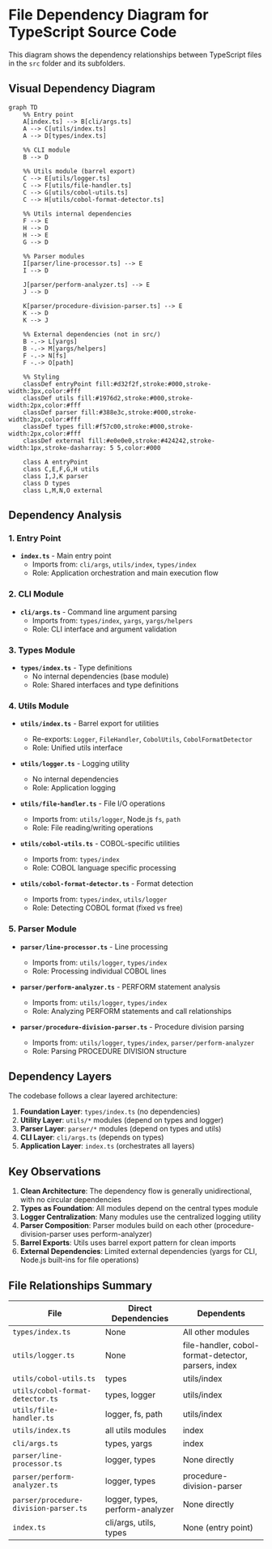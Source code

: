 # File Dependency Diagram for TypeScript Source Code

This diagram shows the dependency relationships between TypeScript files in the `src` folder and its subfolders.

## Visual Dependency Diagram

```mermaid
graph TD
    %% Entry point
    A[index.ts] --> B[cli/args.ts]
    A --> C[utils/index.ts]
    A --> D[types/index.ts]

    %% CLI module
    B --> D

    %% Utils module (barrel export)
    C --> E[utils/logger.ts]
    C --> F[utils/file-handler.ts]
    C --> G[utils/cobol-utils.ts]
    C --> H[utils/cobol-format-detector.ts]

    %% Utils internal dependencies
    F --> E
    H --> D
    H --> E
    G --> D

    %% Parser modules
    I[parser/line-processor.ts] --> E
    I --> D
    
    J[parser/perform-analyzer.ts] --> E
    J --> D
    
    K[parser/procedure-division-parser.ts] --> E
    K --> D
    K --> J

    %% External dependencies (not in src/)
    B -.-> L[yargs]
    B -.-> M[yargs/helpers]
    F -.-> N[fs]
    F -.-> O[path]

    %% Styling
    classDef entryPoint fill:#d32f2f,stroke:#000,stroke-width:3px,color:#fff
    classDef utils fill:#1976d2,stroke:#000,stroke-width:2px,color:#fff
    classDef parser fill:#388e3c,stroke:#000,stroke-width:2px,color:#fff
    classDef types fill:#f57c00,stroke:#000,stroke-width:2px,color:#fff
    classDef external fill:#e0e0e0,stroke:#424242,stroke-width:1px,stroke-dasharray: 5 5,color:#000

    class A entryPoint
    class C,E,F,G,H utils
    class I,J,K parser
    class D types
    class L,M,N,O external
```

## Dependency Analysis

### 1. Entry Point
- **`index.ts`** - Main entry point
  - Imports from: `cli/args`, `utils/index`, `types/index`
  - Role: Application orchestration and main execution flow

### 2. CLI Module
- **`cli/args.ts`** - Command line argument parsing
  - Imports from: `types/index`, `yargs`, `yargs/helpers`
  - Role: CLI interface and argument validation

### 3. Types Module
- **`types/index.ts`** - Type definitions
  - No internal dependencies (base module)
  - Role: Shared interfaces and type definitions

### 4. Utils Module
- **`utils/index.ts`** - Barrel export for utilities
  - Re-exports: `Logger`, `FileHandler`, `CobolUtils`, `CobolFormatDetector`
  - Role: Unified utils interface

- **`utils/logger.ts`** - Logging utility
  - No internal dependencies
  - Role: Application logging

- **`utils/file-handler.ts`** - File I/O operations
  - Imports from: `utils/logger`, Node.js `fs`, `path`
  - Role: File reading/writing operations

- **`utils/cobol-utils.ts`** - COBOL-specific utilities
  - Imports from: `types/index`
  - Role: COBOL language specific processing

- **`utils/cobol-format-detector.ts`** - Format detection
  - Imports from: `types/index`, `utils/logger`
  - Role: Detecting COBOL format (fixed vs free)

### 5. Parser Module
- **`parser/line-processor.ts`** - Line processing
  - Imports from: `utils/logger`, `types/index`
  - Role: Processing individual COBOL lines

- **`parser/perform-analyzer.ts`** - PERFORM statement analysis
  - Imports from: `utils/logger`, `types/index`
  - Role: Analyzing PERFORM statements and call relationships

- **`parser/procedure-division-parser.ts`** - Procedure division parsing
  - Imports from: `utils/logger`, `types/index`, `parser/perform-analyzer`
  - Role: Parsing PROCEDURE DIVISION structure

## Dependency Layers

The codebase follows a clear layered architecture:

1. **Foundation Layer**: `types/index.ts` (no dependencies)
2. **Utility Layer**: `utils/*` modules (depend on types and logger)
3. **Parser Layer**: `parser/*` modules (depend on types and utils)
4. **CLI Layer**: `cli/args.ts` (depends on types)
5. **Application Layer**: `index.ts` (orchestrates all layers)

## Key Observations

1. **Clean Architecture**: The dependency flow is generally unidirectional, with no circular dependencies
2. **Types as Foundation**: All modules depend on the central types module
3. **Logger Centralization**: Many modules use the centralized logging utility
4. **Parser Composition**: Parser modules build on each other (procedure-division-parser uses perform-analyzer)
5. **Barrel Exports**: Utils uses barrel export pattern for clean imports
6. **External Dependencies**: Limited external dependencies (yargs for CLI, Node.js built-ins for file operations)

## File Relationships Summary

| File | Direct Dependencies | Dependents |
|------|-------------------|------------|
| `types/index.ts` | None | All other modules |
| `utils/logger.ts` | None | file-handler, cobol-format-detector, parsers, index |
| `utils/cobol-utils.ts` | types | utils/index |
| `utils/cobol-format-detector.ts` | types, logger | utils/index |
| `utils/file-handler.ts` | logger, fs, path | utils/index |
| `utils/index.ts` | all utils modules | index |
| `cli/args.ts` | types, yargs | index |
| `parser/line-processor.ts` | logger, types | None directly |
| `parser/perform-analyzer.ts` | logger, types | procedure-division-parser |
| `parser/procedure-division-parser.ts` | logger, types, perform-analyzer | None directly |
| `index.ts` | cli/args, utils, types | None (entry point) |
